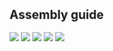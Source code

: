 ## Assembly guide

![](01-basering.jpg)
![](<02 - socket.jpg>)
![](<03 - base.jpg>)
![](<04 - rotategear.jpg>)
![](<05 - rotate_base.jpg>)
